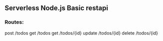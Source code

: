 ## Serverless Node.js Basic restapi

### Routes:

post /todos
get /todos
get /todos/{id}
update /todos/{id}
delete /todos/{id}
